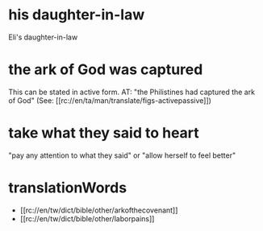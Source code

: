 # his daughter-in-law

Eli's daughter-in-law

# the ark of God was captured

This can be stated in active form. AT: "the Philistines had captured the ark of God" (See: [[rc://en/ta/man/translate/figs-activepassive]])

# take what they said to heart

"pay any attention to what they said" or "allow herself to feel better"

# translationWords

* [[rc://en/tw/dict/bible/other/arkofthecovenant]]
* [[rc://en/tw/dict/bible/other/laborpains]]